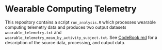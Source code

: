 # Wearable Computing Telemetry

This repository contains a script `run_analysis.R` which processes wearable computing telemetry data and produces two output datasets `wearable_telemetry.txt` and `wearable_telemetry_mean_by_activity_subject.txt`. See [CodeBook.md](./CodeBook.md) for a description of the source data, processing, and output data.
